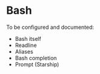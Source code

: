 # Bash

To be configured and documented:
- Bash itself
- Readline
- Aliases
- Bash completion
- Prompt (Starship)